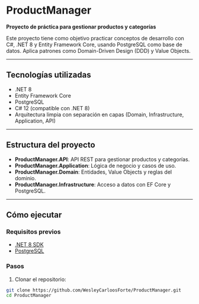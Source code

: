 # ProductManager

**Proyecto de práctica para gestionar productos y categorías**

Este proyecto tiene como objetivo practicar conceptos de desarrollo con C#, .NET 8 y Entity Framework Core, usando PostgreSQL como base de datos. Aplica patrones como Domain-Driven Design (DDD) y Value Objects.

---

## Tecnologías utilizadas

- .NET 8
- Entity Framework Core
- PostgreSQL
- C# 12 (compatible con .NET 8)
- Arquitectura limpia con separación en capas (Domain, Infrastructure, Application, API)

---

## Estructura del proyecto

- **ProductManager.API**: API REST para gestionar productos y categorías.
- **ProductManager.Application**: Lógica de negocio y casos de uso.
- **ProductManager.Domain**: Entidades, Value Objects y reglas del dominio.
- **ProductManager.Infrastructure**: Acceso a datos con EF Core y PostgreSQL.

---

## Cómo ejecutar

### Requisitos previos

- [.NET 8 SDK](https://dotnet.microsoft.com/en-us/download/dotnet/8.0)
- [PostgreSQL](https://www.postgresql.org/download/)

### Pasos

1. Clonar el repositorio:

```bash
git clone https://github.com/WesleyCarloosForte/ProductManager.git
cd ProductManager
